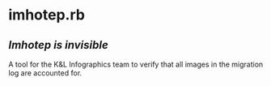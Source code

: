 # imhotep.rb
## *Imhotep is invisible*

A tool for the K&L Infographics team to verify that all images in the migration log are accounted for.
